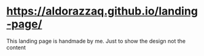 # https://aldorazzaq.github.io/landing-page/
This landing page is handmade by me. Just to show the design not the content

